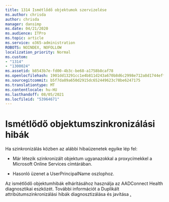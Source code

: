 ```yaml
---
title: 1314 Ismétlődő objektumok szervizelése
ms.author: chrisda
author: chrisda
manager: dansimp
ms.date: 04/21/2020
ms.audience: ITPro
ms.topic: article
ms.service: o365-administration
ROBOTS: NOINDEX, NOFOLLOW
localization_priority: Normal
ms.custom:
- "1314"
- "1300024"
ms.assetid: b8543b7e-fd00-4b3c-be68-a1758b8caf78
ms.openlocfilehash: 1901dd13291cc1e4b811d243a670b8d6c2998e712a8d1744effe7e3832c156da
ms.sourcegitcommit: b5f7da89a650d2915dc652449623c78be6247175
ms.translationtype: MT
ms.contentlocale: hu-HU
ms.lasthandoff: 08/05/2021
ms.locfileid: "53964671"
---
```

# <a name="duplicate-object-synchronization-errors"></a>Ismétlődő objektumszinkronizálási hibák

Ha szinkronizálás közben az alábbi hibaüzenetek egyike lép fel:

- Már létezik szinkronizált objektum ugyanazokkal a proxycímekkel a Microsoft Online Services címtárában.

- Hasonló üzenet a UserPrincipalName oszlophoz.

Az ismétlődő objektumhibák elhárításához használja az AADConnect Health diagnosztikai eszközét. További információt a Duplikált attribútumszinkronizálási hibák diagnosztizálása és javítása [.](https://docs.microsoft.com/azure/active-directory/hybrid/how-to-connect-health-diagnose-sync-errors)
